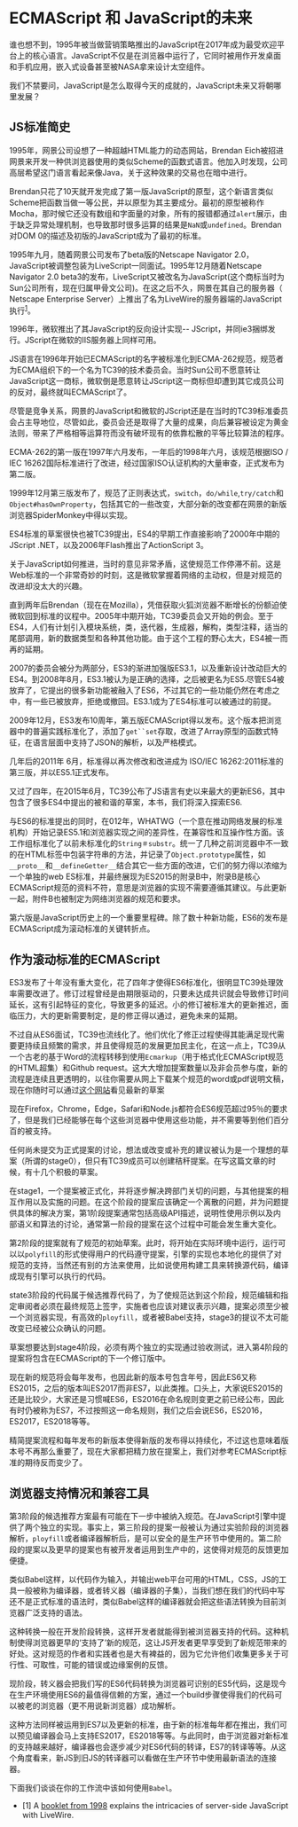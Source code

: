 # ECMAScript 和 JavaScript的未来

谁也想不到，1995年被当做营销策略推出的JavaScript在2017年成为最受欢迎平台上的核心语言。JavaScript不仅是在浏览器中运行了，它同时被用作开发桌面和手机应用，嵌入式设备甚至被NASA拿来设计太空组件。

我们不禁要问，JavaScript是怎么取得今天的成就的，JavaScript未来又将朝哪里发展？

## JS标准简史

1995年，网景公司设想了一种超越HTML能力的动态网站，Brendan Eich被招进网景来开发一种供浏览器使用的类似Scheme的函数式语言。他加入时发现，公司高层希望这门语言看起来像Java，关于这种效果的交易也在暗中进行。

Brendan只花了10天就开发完成了第一版JavaScript的原型，这个新语言类似Scheme把函数当做一等公民，并以原型为其主要成分。最初的原型被称作Mocha，那时候它还没有数组和字面量的对象，所有的报错都通过`alert`展示，由于缺乏异常处理机制，也导致那时很多运算的结果是`NaN`或`undefined`。Brendan对DOM 0的描述及初版的JavaScript成为了最初的标准。

1995年九月，随着网景公司发布了beta版的Netscape Navigator 2.0，JavaScript被调整包装为LiveScript一同面试。1995年12月随着Netscape Navigator 2.0 beta3的发布，LiveScript又被改名为JavaScript(这个商标当时为Sun公司所有，现在归属甲骨文公司)。在这之后不久，网景在其自己的服务器（ Netscape Enterprise Server）上推出了名为LiveWire的服务器端的JavaScript执行<sup>[1](#cite1)</sup>。

1996年，微软推出了其JavaScript的反向设计实现-- JScript，并同ie3捆绑发行。JScript在微软的IIS服务器上同样可用。

JS语言在1996年开始已ECMAScript的名字被标准化到ECMA-262规范，规范者为ECMA组织下的一个名为TC39的技术委员会。当时Sun公司不愿意转让JavaScript这一商标，微软倒是愿意转让JScript这一商标但却遭到其它成员公司的反对，最终就叫ECMAScript了。

尽管是竞争关系，网景的JavaScript和微软的JScript还是在当时的TC39标准委员会占主导地位，尽管如此，委员会还是取得了大量的成果，向后兼容被设定为黄金法则，带来了严格相等运算符而没有破坏现有的依靠松散的平等比较算法的程序。

ECMA-262的第一版在1997年六月发布，一年后的1998年六月，该规范根据ISO / IEC 16262国际标准进行了改进，经过国家ISO认证机构的大量审查，正式发布为第二版。

1999年12月第三版发布了，规范了正则表达式，`switch`，`do/while`,`try/catch`和`Object#hasOwnProperty`，包括其它的一些改变，大部分新的改变都在网景的新版浏览器SpiderMonkey中得以实现。

ES4标准的草案很快也被TC39提出，ES4的早期工作直接影响了2000年中期的JScript .NET，以及2006年Flash推出了ActionScript 3。

关于JavaScript如何推进，当时的意见非常矛盾，这使规范工作停滞不前。这是Web标准的一个非常奇妙的时刻，这是微软掌握着网络的主动权，但是对规范的改进却没太大的兴趣。

直到两年后Brendan（现在在Mozilla），凭借获取火狐浏览器不断增长的份额迫使微软回到标准的议程中。2005年中期开始，TC39委员会又开始的例会。至于ES4，人们有计划引入模块系统，类，迭代器，生成器，解构，类型注释，适当的尾部调用，新的数据类型和各种其他功能。由于这个工程的野心太大，ES4被一而再的延期。

2007的委员会被分为两部分，ES3的渐进加强版ES3.1，以及重新设计改动巨大的ES4。到2008年8月，ES3.1被认为是正确的选择，之后被更名为ES5.尽管ES4被放弃了，它提出的很多新功能被融入了ES6，不过其它的一些功能仍然在考虑之中，有一些已被放弃，拒绝或撤回。ES3.1成为了ES4标准可以被通过的前提。

2009年12月，ES3发布10周年，第五版ECMAScript得以发布。这个版本把浏览器中的普遍实践标准化了，添加了`get``set`存取，改进了Array原型的函数式特征，在语言层面中支持了JSON的解析，以及严格模式。

几年后的2011年 6月，标准得以再次修改和改进成为 ISO/IEC 16262:2011标准的第三版，并以ES5.1正式发布。

又过了四年，在2015年6月，TC39公布了JS语言有史以来最大的更新ES6，其中包含了很多ES4中提出的被和谐的草案，本书，我们将深入探索ES6.

与ES6的标准提出的同时，在012年，WHATWG（一个意在推动网络发展的标准机构）开始记录ES5.1和浏览器实现之间的差异性，在兼容性和互操作性方面。该工作组标准化了以前未标准化的`String＃substr`。统一了几种之前浏览器中不一致的在HTML标签中包装字符串的方法，并记录了`Object.prototype`属性，如`__proto__`和`__defineGetter__`结合其它一些方面的改进，它们的努力得以浓缩为一个单独的web ES标准，并最终展现为ES2015的附录B中，附录B是核心ECMAScript规范的资料不符，意思是浏览器的实现不需要遵循其建议。与此更新一起，附件B也被制定为网络浏览器的规范和要求。

第六版是JavaScript历史上的一个重要里程碑。除了数十种新功能，ES6的发布是ECMAScript成为滚动标准的关键转折点。

## 作为滚动标准的ECMAScript

ES3发布了十年没有重大变化，花了四年才使得ES6标准化，很明显TC39处理效率需要改进了。修订过程曾经是由期限驱动的，只要未达成共识就会导致修订时间延长，这有引起特征的变化，导致更多的延迟。小的修订被标准大的更新推迟，面临压力，大的更新需要制定，是的修正得以通过，避免未来的延期。

不过自从ES6面试，TC39也流线化了。他们优化了修正过程使得其能满足现代需要更持续且频繁的需求，并且使得规范的发展更加民主化，在这一点上，TC39从一个古老的基于Word的流程转移到使用`Ecmarkup`（用于格式化ECMAScript规范的HTML超集）和Github request。这大大增加提案数量以及非会员参与度，新的流程是连续且更透明的，以往你需要从网上下载某个规范的word或pdf说明文稿，现在你随时可以通过[这个网站](https://mjavascript.com/out/spec-draft)看见最新的草案

现在Firefox，Chrome，Edge，Safari和Node.js都符合ES6规范超过95％的要求了，但是我们已经能够在每个这些浏览器中使用这些功能，并不需要等到他们百分百的被支持。

任何尚未提交为正式提案的讨论，想法或改变或补充的建议被认为是一个理想的草案（所谓的stage0），但只有TC39成员可以创建秸秆提案。在写这篇文章的时候，有十几个积极的草案。

在stage1，一个提案被正式化，并将逐步解决跨部门关切的问题，与其他提案的相互作用以及实施的问题。在这个阶段的提案应该确定一个离散的问题，并为问题提供具体的解决方案，第1阶段提案通常包括高级API描述，说明性使用示例以及内部语义和算法的讨论，通常第一阶段的提案在这个过程中可能会发生重大变化。

第2阶段的提案就有了规范的初始草案。此时，将开始在实际环境中运行，运行可以以`polyfill`的形式使得用户的代码遵守提案，引擎的实现也本地化的提供了对规范的支持，当然还有别的方法来使用，比如说使用构建工具来转换源代码，编译成现有引擎可以执行的代码。

state3阶段的代码属于候选推荐代码了，为了使规范达到这个阶段，规范编辑和指定审阅者必须在最终规范上签字，实施者也应该对建议表示兴趣，提案必须至少被一个浏览器实现，有高效的`ployfill`，或者被Babel支持，stage3的提议不太可能改变已经被公众确认的问题。

草案想要达到stage4阶段，必须有两个独立的实现通过验收测试，进入第4阶段的提案将包含在ECMAScript的下一个修订版中。

现在新的规范将会每年发布，也因此新的版本号包含年号，因此ES6又称ES2015，之后的版本叫ES2017而非ES7，以此类推。口头上，大家说ES2015的还是比较少，大家还是习惯喊ES6，ES2016在命名规则变更之前已经公布，因此有时仍被称为ES7，不过按照这一命名规则，我们之后会说ES6，ES2016，ES2017，ES2018等等。

精简提案流程和每年发布的新版本使得新版的发布得以持续化，不过这也意味着版本号不再那么重要了，现在大家都把精力放在提案上，我们对参考ECMAScript标准的期待反而变少了。

## 浏览器支持情况和兼容工具

第3阶段的候选推荐方案最有可能在下一步中被纳入规范。在JavaScript引擎中提供了两个独立的实现。事实上，第三阶段的提案一般被认为通过实验阶段的浏览器解析，`ployfill`或者编译器解析后，是可以安全的是生产环节中使用的。第二阶段的提案以及更早的提案也有被开发者运用到生产中的，这使得对规范的反馈更加便捷。

类似Babel这样，以代码作为输入，并输出web平台可用的HTML，CSS，JS的工具一般被称为编译器，或者转义器（编译器的子集），当我们想在我们的代码中写还不是正式标准的语法时，类似Babel这样的编译器就会把这些语法转换为目前浏览器广泛支持的语法。

这种转换一般在开发阶段转换，这样开发者就能得到被浏览器支持的代码。这种机制使得浏览器更早的‘支持了’新的规范，这让JS开发者更早享受到了新规范带来的好处。这对规范的作者和实践者也是大有裨益的，因为它允许他们收集更多关于可行性、可取性，可能的错误或边缘案例的反馈。

现阶段，转义器会把我们写的ES6代码转换为浏览器可识别的ES5代码，这是现今在生产环境使用ES6的最值得信赖的方案，通过一个build步骤使得我们的代码可以被老的浏览器（更不用说新浏览器）成功解析。

这种方法同样被运用到ES7以及更新的标准，由于新的标准每年都在推出，我们可以预见编译器会马上支持ES2017，ES2018等等。与此同时，由于浏览器对新标准的支持越来越好，编译器也会逐步减少对ES6代码的转译，ES7的转译等等。从这个角度看来，新JS到旧JS的转译器可以看做在生产环节中使用最新语法的连接器。

下面我们谈谈在你的工作流中该如何使用`Babel`。





















- [1] A [booklet from 1998](https://mjavascript.com/out/livewire) explains the intricacies of server-side JavaScript with LiveWire.